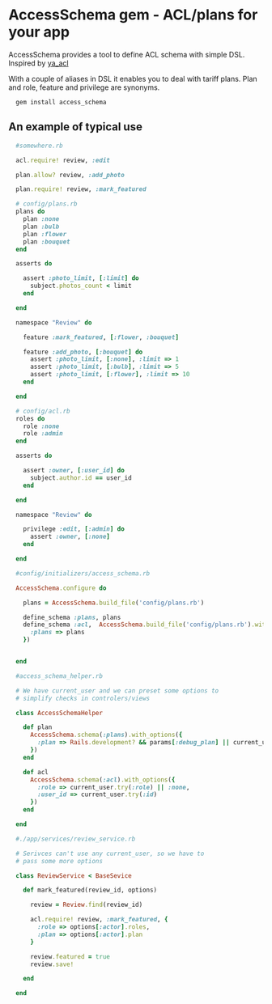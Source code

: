 # AccessSchema gem - ACL/plans for your app

AccessSchema provides a tool to define ACL schema with simple DSL.
Inspired by [ya_acl](https://github.com/kaize/ya_acl)

With a couple of aliases in DSL it enables you to deal with tariff plans. Plan and role, feature and privilege are synonyms.

```
  gem install access_schema
```

## An example of typical use

```ruby
  #somewhere.rb

  acl.require! review, :edit

  plan.allow? review, :add_photo

  plan.require! review, :mark_featured

```

```ruby
  # config/plans.rb
  plans do
    plan :none
    plan :bulb
    plan :flower
    plan :bouquet
  end

  asserts do

    assert :photo_limit, [:limit] do
      subject.photos_count < limit
    end

  end

  namespace "Review" do

    feature :mark_featured, [:flower, :bouquet]

    feature :add_photo, [:bouquet] do
      assert :photo_limit, [:none], :limit => 1
      assert :photo_limit, [:bulb], :limit => 5
      assert :photo_limit, [:flower], :limit => 10
    end

  end
```

```ruby
  # config/acl.rb
  roles do
    role :none
    role :admin
  end

  asserts do

    assert :owner, [:user_id] do
      subject.author.id == user_id
    end

  end

  namespace "Review" do

    privilege :edit, [:admin] do
      assert :owner, [:none]
    end

  end
```


```ruby
  #config/initializers/access_schema.rb

  AccessSchema.configure do

    plans = AccessSchema.build_file('config/plans.rb')

    define_schema :plans, plans
    define_schema :acl,  AccessSchema.build_file('config/plans.rb').with_options({
      :plans => plans
    })


  end

```

```ruby
  #access_schema_helper.rb

  # We have current_user and we can preset some options to
  # simplify checks in controlers/views

  class AccessSchemaHelper

    def plan
      AccessSchema.schema(:plans).with_options({
        :plan => Rails.development? && params[:debug_plan] || current_user.try(:plan) || :none
      })
    end

    def acl
      AccessSchema.schema(:acl).with_options({
        :role => current_user.try(:role) || :none,
        :user_id => current_user.try(:id)
      })
    end

  end

```

```ruby
  #./app/services/review_service.rb

  # Serivces can't use any current_user, so we have to
  # pass some more options

  class ReviewService < BaseSevice

    def mark_featured(review_id, options)

      review = Review.find(review_id)

      acl.require! review, :mark_featured, {
        :role => options[:actor].roles,
        :plan => options[:actor].plan
      }

      review.featured = true
      review.save!

    end

  end



```


